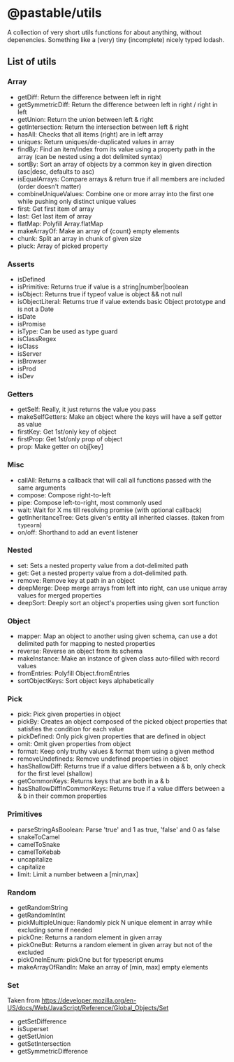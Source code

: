 # @pastable/utils

A collection of very short utils functions for about anything, without depenencies. Something like a (very) tiny (incomplete) nicely typed lodash.

## List of utils

### Array

-   getDiff: Return the difference between left in right
-   getSymmetricDiff: Return the difference between left in right / right in left
-   getUnion: Return the union between left & right
-   getIntersection: Return the intersection between left & right
-   hasAll: Checks that all items (right) are in left array
-   uniques: Return uniques/de-duplicated values in array
-   findBy: Find an item/index from its value using a property path in the array (can be nested using a dot delimited syntax)
-   sortBy: Sort an array of objects by a common key in given direction (asc|desc, defaults to asc)
-   isEqualArrays: Compare arrays & return true if all members are included (order doesn't matter)
-   combineUniqueValues: Combine one or more array into the first one while pushing only distinct unique values
-   first: Get first item of array
-   last: Get last item of array
-   flatMap: Polyfill Array.flatMap
-   makeArrayOf: Make an array of {count} empty elements
-   chunk: Split an array in chunk of given size
-   pluck: Array of picked property

### Asserts

-   isDefined
-   isPrimitive: Returns true if value is a string|number|boolean
-   isObject: Returns true if typeof value is object && not null
-   isObjectLiteral: Returns true if value extends basic Object prototype and is not a Date
-   isDate
-   isPromise
-   isType: Can be used as type guard
-   isClassRegex
-   isClass
-   isServer
-   isBrowser
-   isProd
-   isDev

### Getters

-   getSelf: Really, it just returns the value you pass
-   makeSelfGetters: Make an object where the keys will have a self getter as value
-   firstKey: Get 1st/only key of object
-   firstProp: Get 1st/only prop of object
-   prop: Make getter on obj[key]

### Misc

-   callAll: Returns a callback that will call all functions passed with the same arguments
-   compose: Compose right-to-left
-   pipe: Compose left-to-right, most commonly used
-   wait: Wait for X ms till resolving promise (with optional callback)
-   getInheritanceTree: Gets given's entity all inherited classes. (taken from `typeorm`)
-   on/off: Shorthand to add an event listener

### Nested

-   set: Sets a nested property value from a dot-delimited path
-   get: Get a nested property value from a dot-delimited path.
-   remove: Remove key at path in an object
-   deepMerge: Deep merge arrays from left into right, can use unique array values for merged properties
-   deepSort: Deeply sort an object's properties using given sort function

### Object

-   mapper: Map an object to another using given schema, can use a dot delimited path for mapping to nested properties
-   reverse: Reverse an object from its schema
-   makeInstance: Make an instance of given class auto-filled with record values
-   fromEntries: Polyfill Object.fromEntries
-   sortObjectKeys: Sort object keys alphabetically

### Pick

-   pick: Pick given properties in object
-   pickBy: Creates an object composed of the picked object properties that satisfies the condition for each value
-   pickDefined: Only pick given properties that are defined in object
-   omit: Omit given properties from object
-   format: Keep only truthy values & format them using a given method
-   removeUndefineds: Remove undefined properties in object
-   hasShallowDiff: Returns true if a value differs between a & b, only check for the first level (shallow)
-   getCommonKeys: Returns keys that are both in a & b
-   hasShallowDiffInCommonKeys: Returns true if a value differs between a & b in their common properties

### Primitives

-   parseStringAsBoolean: Parse 'true' and 1 as true, 'false' and 0 as false
-   snakeToCamel
-   camelToSnake
-   camelToKebab
-   uncapitalize
-   capitalize
-   limit: Limit a number between a [min,max]

### Random

-   getRandomString
-   getRandomIntInt
-   pickMultipleUnique: Randomly pick N unique element in array while excluding some if needed
-   pickOne: Returns a random element in given array
-   pickOneBut: Returns a random element in given array but not of the excluded
-   pickOneInEnum: pickOne but for typescript enums
-   makeArrayOfRandIn: Make an array of [min, max] empty elements

### Set

Taken from https://developer.mozilla.org/en-US/docs/Web/JavaScript/Reference/Global_Objects/Set

-   getSetDifference
-   isSuperset
-   getSetUnion
-   getSetIntersection
-   getSymmetricDifference
